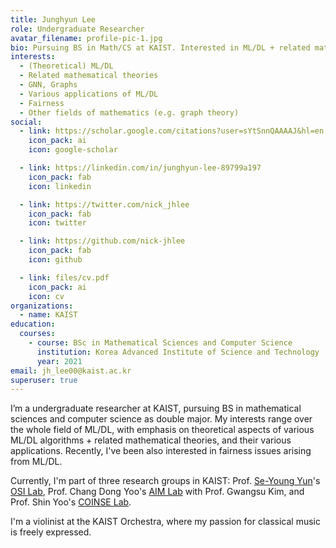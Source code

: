 ```yaml
---
title: Junghyun Lee
role: Undergraduate Researcher
avatar_filename: profile-pic-1.jpg
bio: Pursuing BS in Math/CS at KAIST. Interested in ML/DL + related mathematical theories, graphs, fairness, various applications...etc.
interests:
  - (Theoretical) ML/DL
  - Related mathematical theories
  - GNN, Graphs
  - Various applications of ML/DL
  - Fairness
  - Other fields of mathematics (e.g. graph theory)
social:
  - link: https://scholar.google.com/citations?user=sYtSnnQAAAAJ&hl=en
    icon_pack: ai
    icon: google-scholar

  - link: https://linkedin.com/in/junghyun-lee-89799a197
    icon_pack: fab
    icon: linkedin

  - link: https://twitter.com/nick_jhlee
    icon_pack: fab
    icon: twitter

  - link: https://github.com/nick-jhlee
    icon_pack: fab
    icon: github

  - link: files/cv.pdf
    icon_pack: ai
    icon: cv
organizations:
  - name: KAIST
education:
  courses:
    - course: BSc in Mathematical Sciences and Computer Science
      institution: Korea Advanced Institute of Science and Technology
      year: 2021
email: jh_lee00@kaist.ac.kr
superuser: true
---
```

I’m a undergraduate researcher at KAIST, pursuing BS in mathematical sciences and computer science as double major. My interests range over the whole field of ML/DL, with emphasis on theoretical aspects of various ML/DL algorithms + related mathematical theories, and their various applications. Recently, I've been also interested in fairness issues arising from ML/DL.

Currently, I'm part of three research groups in KAIST: Prof. [Se-Young Yun](https://fbsqkd.github.io/)'s [OSI Lab](http://osi.kaist.ac.kr/), Prof. Chang Dong Yoo's [AIM Lab](https://slsp.kaist.ac.kr/xe/) with Prof. Gwangsu Kim, and Prof. Shin Yoo's [COINSE Lab](https://coinse.kaist.ac.kr/).

I'm a violinist at the KAIST Orchestra, where my passion for classical music is freely expressed.
<!-- When my life feels very complicated, I play FPS games such as Call of Duty, Overwatch ;) -->
